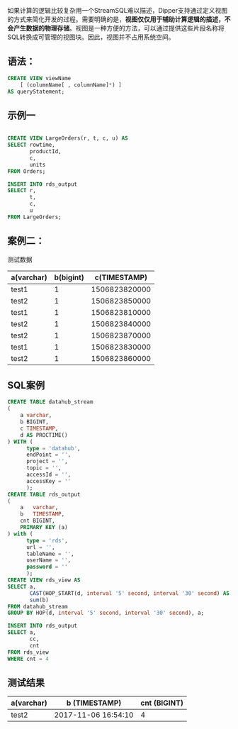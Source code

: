 如果计算的逻辑比较复杂用一个StreamSQL难以描述，Dipper支持通过定义视图的方式来简化开发的过程。需要明确的是，**视图仅仅用于辅助计算逻辑的描述，不会产生数据的物理存储**。视图是一种方便的方法，可以通过提供这些片段名称将SQL转换成可管理的视图块。因此，视图并不占用系统空间。

## 语法：

```sql
CREATE VIEW viewName
    [ (columnName[ , columnName]*) ]
AS queryStatement;
```

## 示例一

```sql

CREATE VIEW LargeOrders(r, t, c, u) AS
SELECT rowtime,
       productId,
       c,
       units
FROM Orders;

INSERT INTO rds_output
SELECT r,
       t,
       c,
       u
FROM LargeOrders;
```

## 案例二：

测试数据

| a(varchar) | b(bigint) | c(TIMESTAMP) |
| --- | --- | --- |
| test1 | 1 | 1506823820000 |
| test2 | 1 | 1506823850000 |
| test1 | 1 | 1506823810000 |
| test2 | 1 | 1506823840000 |
| test2 | 1 | 1506823870000 |
| test1 | 1 | 1506823830000 |
| test2 | 1 | 1506823860000 |

## SQL案例

```sql
CREATE TABLE datahub_stream
(
    a varchar,
    b BIGINT,
    c TIMESTAMP,
    d AS PROCTIME()
) WITH (
      type = 'datahub',
      endPoint = '',
      project = '',
      topic = '',
      accessId = '',
      accessKey = ''
      );
CREATE TABLE rds_output
(
    a   varchar,
    b   TIMESTAMP,
    cnt BIGINT,
    PRIMARY KEY (a)
) with (
      type = 'rds',
      url = '',
      tableName = '',
      userName = '',
      password = ''
      );
CREATE VIEW rds_view AS
SELECT a,
       CAST(HOP_START(d, interval '5' second, interval '30' second) AS TIMESTAMP) AS cc,
       sum(b)                                                                     AS cnt
FROM datahub_stream
GROUP BY HOP(d, interval '5' second, interval '30' second), a;

INSERT INTO rds_output
SELECT a,
       cc,
       cnt
FROM rds_view
WHERE cnt = 4
```

## 测试结果

| a(varchar) | b (TIMESTAMP) | cnt (BIGINT) |
| --- | --- | --- |
| test2 | 2017-11-06 16:54:10 | 4 |

